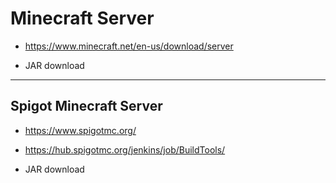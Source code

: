 # Minecraft Server

- https://www.minecraft.net/en-us/download/server

- JAR download

--------------------------------------------------------------------------------

## Spigot Minecraft Server

- https://www.spigotmc.org/
- https://hub.spigotmc.org/jenkins/job/BuildTools/

- JAR download
